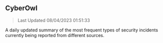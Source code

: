 ## CyberOwl 
> Last Updated 08/04/2023 01:51:33 


A daily updated summary of the most frequent types of security incidents currently being reported from different sources.

